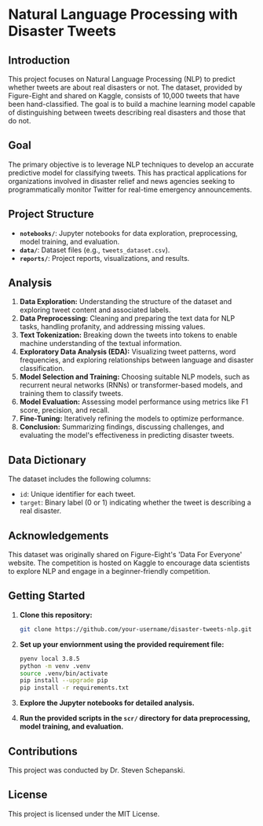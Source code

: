 # Natural Language Processing with Disaster Tweets

## Introduction

This project focuses on Natural Language Processing (NLP) to predict whether tweets are about real disasters or not. The dataset, provided by Figure-Eight and shared on Kaggle, consists of 10,000 tweets that have been hand-classified. The goal is to build a machine learning model capable of distinguishing between tweets describing real disasters and those that do not.

## Goal

The primary objective is to leverage NLP techniques to develop an accurate predictive model for classifying tweets. This has practical applications for organizations involved in disaster relief and news agencies seeking to programmatically monitor Twitter for real-time emergency announcements.

## Project Structure

- **`notebooks/`**: Jupyter notebooks for data exploration, preprocessing, model training, and evaluation.
- **`data/`**: Dataset files (e.g., `tweets_dataset.csv`).
- **`reports/`**: Project reports, visualizations, and results.

## Analysis

1. **Data Exploration:** Understanding the structure of the dataset and exploring tweet content and associated labels.
2. **Data Preprocessing:** Cleaning and preparing the text data for NLP tasks, handling profanity, and addressing missing values.
3. **Text Tokenization:** Breaking down the tweets into tokens to enable machine understanding of the textual information.
4. **Exploratory Data Analysis (EDA):** Visualizing tweet patterns, word frequencies, and exploring relationships between language and disaster classification.
5. **Model Selection and Training:** Choosing suitable NLP models, such as recurrent neural networks (RNNs) or transformer-based models, and training them to classify tweets.
6. **Model Evaluation:** Assessing model performance using metrics like F1 score, precision, and recall.
7. **Fine-Tuning:** Iteratively refining the models to optimize performance.
8. **Conclusion:** Summarizing findings, discussing challenges, and evaluating the model's effectiveness in predicting disaster tweets.

## Data Dictionary

The dataset includes the following columns:

- `id`: Unique identifier for each tweet.
- `target`: Binary label (0 or 1) indicating whether the tweet is describing a real disaster.

## Acknowledgements

This dataset was originally shared on Figure-Eight's 'Data For Everyone' website. The competition is hosted on Kaggle to encourage data scientists to explore NLP and engage in a beginner-friendly competition.

## Getting Started

1. **Clone this repository:**

   ```bash
   git clone https://github.com/your-username/disaster-tweets-nlp.git
   ```

2. **Set up your enviornment using the provided requirement file:**
   ```bash
   pyenv local 3.8.5
   python -m venv .venv
   source .venv/bin/activate
   pip install --upgrade pip
   pip install -r requirements.txt
   ```
3. **Explore the Jupyter notebooks for detailed analysis.**
4. **Run the provided scripts in the `scr/` directory for data preprocessing, model training, and evaluation.**
   
## **Contributions**

This project was conducted by Dr. Steven Schepanski.

## **License**

This project is licensed under the MIT License.